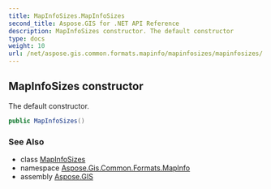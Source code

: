 ```yaml
---
title: MapInfoSizes.MapInfoSizes
second_title: Aspose.GIS for .NET API Reference
description: MapInfoSizes constructor. The default constructor
type: docs
weight: 10
url: /net/aspose.gis.common.formats.mapinfo/mapinfosizes/mapinfosizes/
---
```

## MapInfoSizes constructor

The default constructor.

```csharp
public MapInfoSizes()
```

### See Also

* class [MapInfoSizes](../)
* namespace [Aspose.Gis.Common.Formats.MapInfo](../../mapinfosizes/)
* assembly [Aspose.GIS](../../../)


